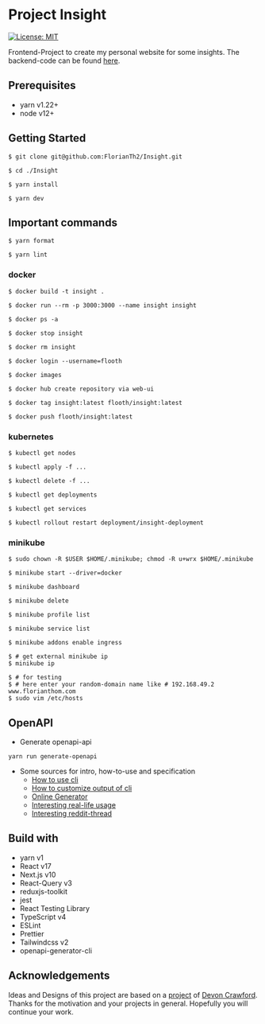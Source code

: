 # Project Insight

[![License: MIT](https://img.shields.io/badge/License-MIT-green.svg)](https://opensource.org/licenses/MIT)

Frontend-Project to create my personal website for some insights. The backend-code can be found [here](https://github.com/florianthom/Insight-Backend).

## Prerequisites

-   yarn v1.22+
-   node v12+

## Getting Started

`$ git clone git@github.com:FlorianTh2/Insight.git`

`$ cd ./Insight`

`$ yarn install`

`$ yarn dev`

## Important commands

`$ yarn format`

`$ yarn lint`

### docker

`$ docker build -t insight .`

`$ docker run --rm -p 3000:3000 --name insight insight`

`$ docker ps -a`

`$ docker stop insight`

`$ docker rm insight`

`$ docker login --username=flooth`

`$ docker images`

`$ docker hub create repository via web-ui`

`$ docker tag insight:latest flooth/insight:latest`

`$ docker push flooth/insight:latest`

### kubernetes

`$ kubectl get nodes`

`$ kubectl apply -f ...`

`$ kubectl delete -f ...`

`$ kubectl get deployments`

`$ kubectl get services`

`$ kubectl rollout restart deployment/insight-deployment`

### minikube

`$ sudo chown -R $USER $HOME/.minikube; chmod -R u+wrx $HOME/.minikube`

`$ minikube start --driver=docker`

`$ minikube dashboard`

`$ minikube delete`

`$ minikube profile list`

`$ minikube service list`

`$ minikube addons enable ingress`

```
$ # get external minikube ip
$ minikube ip
```

```
$ # for testing
$ # here enter your random-domain name like # 192.168.49.2 www.florianthom.com
$ sudo vim /etc/hosts
```

## OpenAPI

-   Generate openapi-api

`yarn run generate-openapi`

-   Some sources for intro, how-to-use and specification
    -   [How to use cli](https://openapi-generator.tech/docs/usage/)
    -   [How to customize output of cli](https://openapi-generator.tech/docs/customization/)
    -   [Online Generator](http://api.openapi-generator.tech/index.html)
    -   [Interesting real-life usage](https://www.mokkapps.de/blog/how-to-generate-angular-and-spring-code-from-open-api-specification/)
    -   [Interesting reddit-thread](https://www.reddit.com/r/typescript/comments/dhg9yv/do_you_use_any_swagger_generators_to_communicate/)

## Build with

-   yarn v1
-   React v17
-   Next.js v10
-   React-Query v3
-   reduxjs-toolkit
-   jest
-   React Testing Library
-   TypeScript v4
-   ESLint
-   Prettier
-   Tailwindcss v2
-   openapi-generator-cli

## Acknowledgements

Ideas and Designs of this project are based on a [project](https://www.youtube.com/watch?v=SC7lLm6QAb8&t=328s&ab_channel=DevonCrawford) of [Devon Crawford](https://github.com/DevonCrawford).
Thanks for the motivation and your projects in general. Hopefully you will continue your work.
